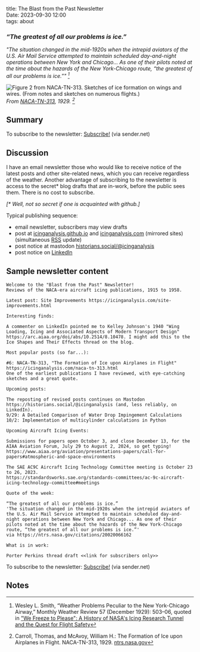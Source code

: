 title: The Blast from the Past Newsletter  
Date: 2023-09-30 12:00  
tags: about  

### _“The greatest of all our problems is ice.”_  

_"The situation changed in the mid-1920s when the intrepid aviators of the U.S. Air Mail Service attempted to maintain scheduled day-and-night operations between New York and Chicago... As one of their pilots noted at the time about the hazards of the New York-Chicago route, “the greatest of all our problems is ice.”" [^1]_  

![Figure 2 from NACA-TN-313. Sketches of ice formation on wings and wires. (From notes and sketches on numerous flights.)](/images/naca-tn-313/Figure2.png)  
_From [NACA-TN-313]({filename}NACA-TN-313.md), 1929. [^2]_  

## Summary  

To subscribe to the newsletter: <a href="https://stats.sender.net/forms/dygqRa/view">Subscribe!</a> (via sender.net)

## Discussion  

I have an email newsletter those who would like to receive notice of the latest posts 
and other site-related news, which you can receive regardless of the weather. 
Another advantage of subscribing to the newsletter is access to the secret* blog drafts that are in-work, 
before the public sees them. There is no cost to subscribe. 

_[* Well, not so secret if one is acquainted with github.]_

Typical publishing sequence:  

- email newsletter, subscribers may view drafts  
- post at [icinganalysis.github.io](https://icinganalysis.github.io) and [icinganalysis.com](https://icinganalysis.com) (mirrored sites) (simultaneous [RSS](https://icinganalysis.com/feeds/all.rss.xml) update)  
- post notice at mastodon [historians.social/@icinganalysis](https://historians.social/@icinganalysis)   
- post notice on [LinkedIn](https://www.linkedin.com/in/donald-cook-96204316a/)  

## Sample newsletter content  

```text
Welcome to the "Blast from the Past" Newsletter!
Reviews of the NACA-era aircraft icing publications, 1915 to 1958.

Latest post: Site Improvements https://icinganalysis.com/site-improvements.html

Interesting finds: 

A commenter on LinkedIn pointed me to Kelley Johnson's 1940 "Wing Loading, Icing and Associated Aspects of Modern Transport Design"
https://arc.aiaa.org/doi/abs/10.2514/8.10478. I might add this to the Ice Shapes and Their Effects thread on the blog.

Most popular posts (so far...):

#6: NACA-TN-313, "The Formation of Ice upon Airplanes in Flight" https://icinganalysis.com/naca-tn-313.html
One of the earliest publications I have reviewed, with eye-catching sketches and a great quote.

Upcoming posts:

The reposting of revised posts continues on Mastodon https://historians.social/@icinganalysis (and, less reliably, on LinkedIn).
9/29: A Detailed Comparison of Water Drop Impingement Calculations
10/2: Implementation of multicylinder calculations in Python

Upcoming Aircraft Icing Events:

Submissions for papers open October 3, and close December 13, for the AIAA Aviation Forum, July 29 to August 2, 2024, so get typing!
https://www.aiaa.org/aviation/presentations-papers/call-for-papers#atmospheric-and-space-environments

The SAE AC9C Aircraft Icing Technology Committee meeting is October 23 to 26, 2023.
https://standardsworks.sae.org/standards-committees/ac-9c-aircraft-icing-technology-committee#meetings

Quote of the week: 

“The greatest of all our problems is ice.”
'The situation changed in the mid-1920s when the intrepid aviators of the U.S. Air Mail Service attempted to maintain scheduled day-and-night operations between New York and Chicago... As one of their pilots noted at the time about the hazards of the New York-Chicago route, “the greatest of all our problems is ice.”'
via https://ntrs.nasa.gov/citations/20020066162

What is in work:

Porter Perkins thread draft <<link for subscribers only>>
```

To subscribe to the newsletter: <a href="https://stats.sender.net/forms/dygqRa/view">Subscribe!</a> (via sender.net)

## Notes  

[^1]: Wesley L. Smith, “Weather Problems Peculiar to the New York-Chicago Airway,” Monthly Weather Review 57 
(December 1929): 503–06, quoted in ["We Freeze to Please": A History of NASA's Icing Research Tunnel and the Quest for Flight Safety](https://ntrs.nasa.gov/citations/20020066162)  
[^2]: Carroll, Thomas, and McAvoy, William H.: The Formation of Ice upon Airplanes in Flight. NACA-TN-313, 1929. [ntrs.nasa.gov](https://ntrs.nasa.gov/citations/19930081134)    
